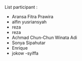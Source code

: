 List participant :
- Aransa Fitra Prawira
- alfin yusriansyah
- reza 
- reza
- Achmad Chun-Chun Winata Adi
- Sonya Sipahutar
- Enrique
- jokow
-syiffa
